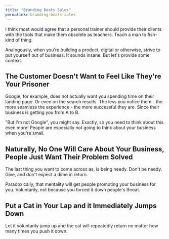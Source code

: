 ```yaml
---
title: "Branding Beats Sales"
permalink: branding-beats-sales
---
```


I think most would agree that a personal trainer should provide their clients with the tools that make them obsolete as teachers. Teach a man to fish-kind of thing.

Analogously, when you're building a product, digital or otherwise, strive to put yourself out of business. It sounds insane. But let's provide some context.

## The Customer Doesn't Want to Feel Like They're Your Prisoner

Google, for example, does not actually want you spending time on their landing page. Or even on the search results. The less you notice them - the more seamless the experience - the more successful they are. Since their business is getting you from A to B.

"But I'm not Google", you might say. Exactly, so you need to think about this even more! People are especially not going to think about your business when you're small.

## Naturally, No One Will Care About Your Business, People Just Want Their Problem Solved

The last thing you want to come across as, is being needy. Don't be needy. Give, and don't expect a dime in return.

Paradoxically, that mentality will get people promoting your business for you. Voluntarily, not because you forced it down people's throat.

## Put a Cat in Your Lap and it Immediately Jumps Down

Let it voluntarily jump up and the cat will repeatedly return no matter how many times you push it down.
